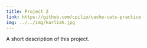 ```yaml
---
title: Project 2
link: https://github.com/cpilip/cache-cats-practice
img: ../../img/karliah.jpg
---
```


A short description of this project.